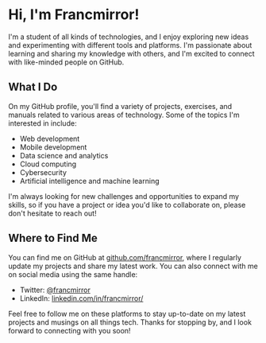 # Hi, I'm Francmirror!

I'm a student of all kinds of technologies, and I enjoy exploring new ideas and experimenting with different tools and platforms. I'm passionate about learning and sharing my knowledge with others, and I'm excited to connect with like-minded people on GitHub.

## What I Do

On my GitHub profile, you'll find a variety of projects, exercises, and manuals related to various areas of technology. Some of the topics I'm interested in include:

- Web development
- Mobile development
- Data science and analytics
- Cloud computing
- Cybersecurity
- Artificial intelligence and machine learning

I'm always looking for new challenges and opportunities to expand my skills, so if you have a project or idea you'd like to collaborate on, please don't hesitate to reach out!

## Where to Find Me

You can find me on GitHub at [github.com/francmirror](https://github.com/francmirror), where I regularly update my projects and share my latest work. You can also connect with me on social media using the same handle:

- Twitter: [@francmirror](https://twitter.com/francmirror)
- LinkedIn: [linkedin.com/in/francmirror/](https://www.linkedin.com/in/francmirror/)

Feel free to follow me on these platforms to stay up-to-date on my latest projects and musings on all things tech. Thanks for stopping by, and I look forward to connecting with you soon!
